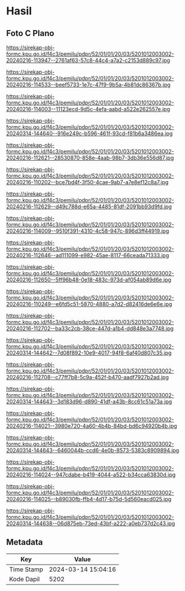 # Hasil

## Foto C Plano

https://sirekap-obj-formc.kpu.go.id/f4c3/pemilu/pdpr/52/01/01/20/03/5201012003002-20240216-113947--2761af63-57c8-44c4-a7a2-c2153d889c97.jpg

https://sirekap-obj-formc.kpu.go.id/f4c3/pemilu/pdpr/52/01/01/20/03/5201012003002-20240216-114533--beef5733-1e7c-47f9-9b5a-4b81dc86367b.jpg

https://sirekap-obj-formc.kpu.go.id/f4c3/pemilu/pdpr/52/01/01/20/03/5201012003002-20240216-114003--11123ecd-9d5c-4efa-aabd-a522e262557e.jpg

https://sirekap-obj-formc.kpu.go.id/f4c3/pemilu/pdpr/52/01/01/20/03/5201012003002-20240314-144640--916e249c-b596-461f-93cd-f81b6a3486ea.jpg

https://sirekap-obj-formc.kpu.go.id/f4c3/pemilu/pdpr/52/01/01/20/03/5201012003002-20240216-112621--28530870-858e-4aab-98b7-3db36e556d87.jpg

https://sirekap-obj-formc.kpu.go.id/f4c3/pemilu/pdpr/52/01/01/20/03/5201012003002-20240216-110202--bce7bd4f-3f50-4cae-9ab7-a7e8ef12c8a7.jpg

https://sirekap-obj-formc.kpu.go.id/f4c3/pemilu/pdpr/52/01/01/20/03/5201012003002-20240216-112629--d49c788d-e65a-4485-81df-2091bb93d9fd.jpg

https://sirekap-obj-formc.kpu.go.id/f4c3/pemilu/pdpr/52/01/01/20/03/5201012003002-20240216-114009--9510f391-4310-4c58-947c-896d3ff44919.jpg

https://sirekap-obj-formc.kpu.go.id/f4c3/pemilu/pdpr/52/01/01/20/03/5201012003002-20240216-112646--ad111099-e982-45ae-8117-66ceada71333.jpg

https://sirekap-obj-formc.kpu.go.id/f4c3/pemilu/pdpr/52/01/01/20/03/5201012003002-20240216-112650--5ff96b48-0e18-483c-973d-af054ab89d6e.jpg

https://sirekap-obj-formc.kpu.go.id/f4c3/pemilu/pdpr/52/01/01/20/03/5201012003002-20240216-110249--e6fd5c51-5870-4880-a7d2-d82416de6e6e.jpg

https://sirekap-obj-formc.kpu.go.id/f4c3/pemilu/pdpr/52/01/01/20/03/5201012003002-20240216-112702--ba33c2cb-38ce-447d-a1b4-dd848e3a7748.jpg

https://sirekap-obj-formc.kpu.go.id/f4c3/pemilu/pdpr/52/01/01/20/03/5201012003002-20240314-144642--7d08f892-10e9-4017-94f8-6af40d807c35.jpg

https://sirekap-obj-formc.kpu.go.id/f4c3/pemilu/pdpr/52/01/01/20/03/5201012003002-20240216-112708--c77ff7b8-5c9a-452f-b470-aadf7927b2ad.jpg

https://sirekap-obj-formc.kpu.go.id/f4c3/pemilu/pdpr/52/01/01/20/03/5201012003002-20240314-144643--3d183d96-d890-41df-a43b-8cc61c51a73a.jpg

https://sirekap-obj-formc.kpu.go.id/f4c3/pemilu/pdpr/52/01/01/20/03/5201012003002-20240216-114021--3980e720-4a60-4b4b-84bd-bd6c94920b4b.jpg

https://sirekap-obj-formc.kpu.go.id/f4c3/pemilu/pdpr/52/01/01/20/03/5201012003002-20240314-144643--6460044b-ccd6-4e0b-8573-5383c8909894.jpg

https://sirekap-obj-formc.kpu.go.id/f4c3/pemilu/pdpr/52/01/01/20/03/5201012003002-20240216-114024--947cdabe-b419-4044-a522-b34cca63830d.jpg

https://sirekap-obj-formc.kpu.go.id/f4c3/pemilu/pdpr/52/01/01/20/03/5201012003002-20240216-114025--b89030fb-ffb4-4d17-b75d-5d560eacd025.jpg

https://sirekap-obj-formc.kpu.go.id/f4c3/pemilu/pdpr/52/01/01/20/03/5201012003002-20240314-144638--06d875eb-73ed-43bf-a222-a0eb737d2c43.jpg


## Metadata

| Key        | Value               |
| ---------- | ------------------- |
| Time Stamp | 2024-03-14 15:04:16 |
| Kode Dapil | 5202                |



